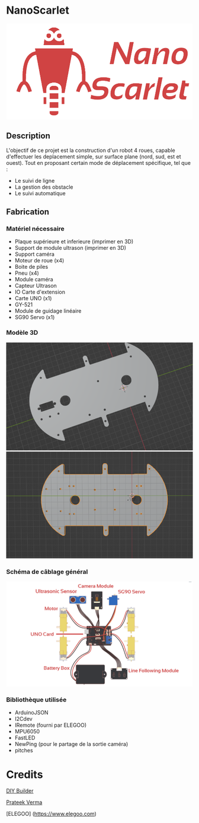 # NanoScarlet
![scarlet](assets/scarlet-logo.png)

## Description
L'objectif de ce projet est la construction d'un robot 4 roues, capable d'effectuer les deplacement simple, sur surface plane (nord, sud, est et ouest). Tout en proposant certain mode de déplacement spécifique, tel que :
* Le suivi de ligne
* La gestion des obstacle
* Le suivi automatique

## Fabrication

### Matériel nécessaire
* Plaque supérieure et inferieure (imprimer en 3D)
* Support de module ultrason (imprimer en 3D)
* Support caméra
* Moteur de roue (x4)
* Boite de piles
* Pneu (x4)
* Module caméra
* Capteur Ultrason
* IO Carte d'extension
* Carte UNO (x1)
* GY-521
* Module de guidage linéaire
* SG90 Servo (x1)

### Modèle 3D
![top-model](assets/top-model.png)
![bottom-model](assets/bottom-model.png)

### Schéma de câblage général
![main-scheme](assets/main-scheme.png)

### Bibliothèque utilisée
* ArduinoJSON
* I2Cdev
* IRemote (fourni par ELEGOO)
* MPU6050
* FastLED
* NewPing (pour le partage de la sortie caméra)
* pitches

# Credits
[DIY Builder](https://www.youtube.com/@DIYBuilder)

[Prateek Verma](https://www.youtube.com/@prateekverma22)

[ELEGOO] (https://www.elegoo.com)